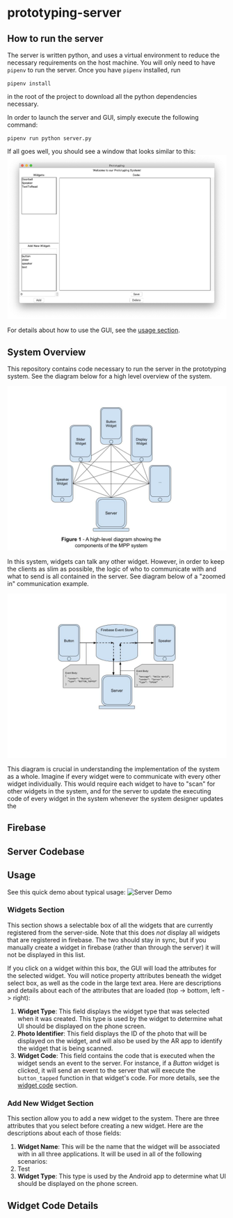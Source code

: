 # prototyping-server

## How to run the server

The server is written python, and uses a virtual environment to reduce the
necessary requirements on the host machine. You will only need to have 
`pipenv` to run the server. Once you have `pipenv` installed, run
```
pipenv install
```
in the root of the project to download all the python dependencies necessary.

In order to launch the server and GUI, simply execute the following command:
```
pipenv run python server.py
```

If all goes well, you should see a window that looks similar to this:
![Server Startup](./readme_resources/server_gui.png)

For details about how to use the GUI, see the [usage section](#usage).

## System Overview

This repository contains code necessary to run the server in the prototyping 
system. See the diagram below for a high level overview of the system.

![Star Architecture Diagram](./readme_resources/star_architecture_diagram.jpg)

In this system, widgets can talk any other widget. However, in order to keep the
clients as slim as possible, the logic of who to communicate with and what to 
send is all contained in the server. See diagram below of a "zoomed in" 
communication example.

![Event Diagram](./readme_resources/event_tracing.jpg)

This diagram is crucial in understanding the implementation of the system as a
whole. Imagine if every widget were to communicate with every other widget
individually. This would require each widget to have to "scan" for other 
widgets in the system, and for the server to update the executing code of
every widget in the system whenever the system designer updates the  

## Firebase

## Server Codebase

## Usage

See this quick demo about typical usage:
![Server Demo](./readme_resources/server-optimized.gif)

### Widgets Section

This section shows a selectable box of all the widgets that are currently 
registered from the server-side. Note that this does *not* display all 
widgets that are registered in firebase. The two should stay in sync, but
if you manually create a widget in firebase (rather than through the server)
it will not be displayed in this list.

If you click on a widget within this box, the GUI will load the attributes for
the selected widget. You will notice property attributes beneath the widget 
select box, as well as the code in the large text area. Here are descriptions
and details about each of the attributes that are loaded (top -> bottom, left -> right):

1. **Widget Type**: This field displays the widget type that was selected when 
it was created. This type is used by the widget to determine what UI should be 
displayed on the phone screen.
2. **Photo Identifier**: This field displays the ID of the photo that will be
displayed on the widget, and will also be used by the AR app to identify the 
widget that is being scanned.
3. **Widget Code**: This field contains the code that is executed when the widget
sends an event to the server. For instance, if a *Button* widget is clicked, it
will send an event to the server that will execute the `button_tapped` function
in that widget's code. For more details, see the [widget code](#widget-code-details) 
section.

### Add New Widget Section

This section allow you to add a new widget to the system. There are three attributes
that you select before creating a new widget. Here are the descriptions about each
of those fields:

1. **Widget Name**: This will be the name that the widget will be associated with in all three applications. It will be used in all of the following scenarios:
  1. Test
2. **Widget Type**: This type is used by the Android app to determine what UI should
be displayed on the phone screen.

## Widget Code Details